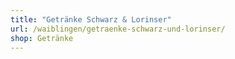 ```yaml
---
title: "Getränke Schwarz & Lorinser"
url: /waiblingen/getraenke-schwarz-und-lorinser/
shop: Getränke
---
```

